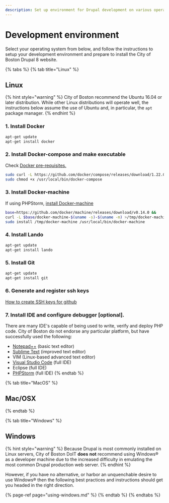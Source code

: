 ```yaml
---
description: Set up environment for Drupal development on various operating systems.
---
```


# Development environment

Select your operating system from below, and follow the instructions to setup your development environment and prepare to install the City of Boston Drupal 8 website.

{% tabs %}
{% tab title="Linux" %}
## Linux

{% hint style="warning" %}
City of Boston recommend the Ubuntu 16.04 or later distribution.  While other Linux distributions will operate well, the instructions below assume the use of Ubuntu and, in particular, the `apt` package manager. 
{% endhint %}

### 1. Install Docker

```bash
apt-get update
apt-get install docker
```

### 2. Install Docker-compose and make executable

Check [Docker pre-requisites.](https://docs.docker.com/compose/install/#prerequisites)

```bash
sudo curl -L https://github.com/docker/compose/releases/download/1.22.0/docker-compose-$(uname -s)-$(uname -m) -o /usr/local/bin/docker-compose    
sudo chmod +x /usr/local/bin/docker-compose
```

### 3. Install Docker-machine

If using PHPStorm, [install Docker-machine](https://docs.docker.com/machine/install-machine/#install-machine-directly) 

```bash
base=https://github.com/docker/machine/releases/download/v0.14.0 &&
curl -L $base/docker-machine-$(uname -s)-$(uname -m) >/tmp/docker-machine &&
sudo install /tmp/docker-machine /usr/local/bin/docker-machine
```

### 4. Install Lando

```bash
apt-get update
apt-get install lando
```

### 5. Install Git

```bash
apt-get update
apt-get install git
```

### 6. Generate and register ssh keys

[How to create SSH keys for github](https://help.github.com/articles/generating-a-new-ssh-key-and-adding-it-to-the-ssh-agent/)

### 7. Install IDE and configure debugger \[optional\].

There are many IDE's capable of being used to write, verify and deploy PHP code.  City of Boston do not endorse any particular platform, but have successfully used the following:

* [Notepad++](https://notepad-plus-plus.org/download/) \(basic text editor\)
* [Sublime Text](https://www.sublimetext.com/3) \(improved text editor\)
* VIM \(Linux-based advanced text editor\)
* [Visual Studio Code](https://code.visualstudio.com/) \(full IDE\)
* Eclipse \(full IDE\)
* [PHPStorm](https://www.jetbrains.com/phpstorm/download/) \(full IDE\)
{% endtab %}

{% tab title="MacOS" %}
## Mac/OSX
{% endtab %}

{% tab title="Windows" %}
## Windows

{% hint style="warning" %}
Because Drupal is most commonly installed on Linux servers, City of Boston DoIT **does** **not** recommend using Windows® as a developer machine due to the increased difficulty in emulating the most common Drupal production web server.
{% endhint %}

However, if you have no alternative, or harbor an unquenchable desire to use Windows® then the following best practices and instructions should get you headed in the right direction.

{% page-ref page="using-windows.md" %}
{% endtab %}
{% endtabs %}

